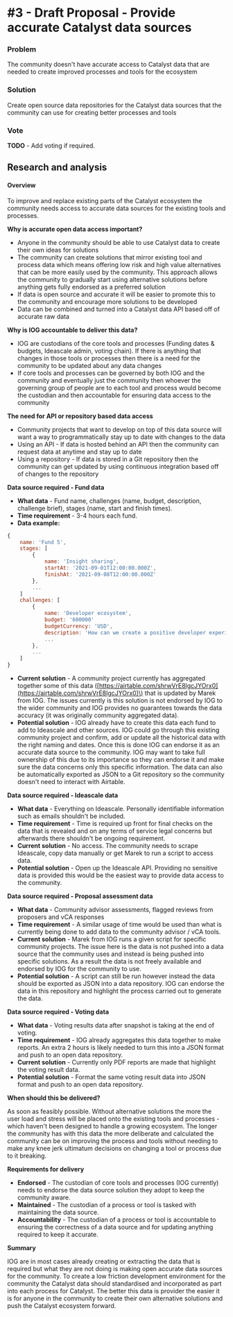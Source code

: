 # \#3 - Draft Proposal - Provide accurate Catalyst data sources

### **Problem‌**

The community doesn't have accurate access to Catalyst data that are needed to create improved processes and tools for the ecosystem

### **Solution‌**

Create open source data repositories for the Catalyst data sources that the community can use for creating better processes and tools

### Vote

**TODO** - Add voting if required.

## **Research and analysis**

#### **Overview**

To improve and replace existing parts of the Catalyst ecosystem the community needs access to accurate data sources for the existing tools and processes.

**Why is accurate open data access important?** 

* Anyone in the community should be able to use Catalyst data to create their own ideas for solutions
* The community can create solutions that mirror existing tool and process data which means offering low risk and high value alternatives that can be more easily used by the community. This approach allows the community to gradually start using alternative solutions before anything gets fully endorsed as a preferred solution
* If data is open source and accurate it will be easier to promote this to the community and encourage more solutions to be developed
* Data can be combined and turned into a Catalyst data API based off of accurate raw data

**Why is IOG accountable to deliver this data?**

* IOG are custodians of the core tools and processes \(Funding dates & budgets, Ideascale admin, voting chain\). If there is anything that changes in those tools or processes then there is a need for the community to be updated about any data changes
* If core tools and processes can be governed by both IOG and the community and eventually just the community then whoever the governing group of people are to each tool and process would become the custodian and then accountable for ensuring data access to the community

**The need for API or repository based data access**

* Community projects that want to develop on top of this data source will want a way to programmatically stay up to date with changes to the data
* Using an API - If data is hosted behind an API then the community can request data at anytime and stay up to date
* Using a repository - If data is stored in a Git repository then the community can get updated by using continuous integration based off of changes to the repository

**Data source required - Fund data**

* **What data** - Fund name, challenges \(name, budget, description, challenge brief\), stages \(name, start and finish times\).
* **Time requirement** - 3-4 hours each fund.
* **Data example:**

```javascript
{
    name: 'Fund 5',
    stages: [
        {
            name: 'Insight sharing',
            startAt: '2021-09-01T12:00:00.000Z',
            finishAt: '2021-09-08T12:00:00.000Z'
        }, 
        ...
    ]
    challenges: [
        {
            name: 'Developer ecosystem',
            budget: '600000'
            budgetCurrency: 'USD',
            description: 'How can we create a positive developer experience that helps the developer focus on building successful apps?'
            ...
        },
        ...
    ]
}
```

* **Current solution** - A community project currently has aggregated together some of this data \([https://airtable.com/shrwVrE8lgcJYOrx0](https://airtable.com/shrwVrE8lgcJYOrx0)\) that is updated by Marek from IOG. The issues currently is this solution is not endorsed by IOG to the wider community and IOG provides no guarantees towards the data accuracy \(it was originally community aggregated data\).
* **Potential solution** - IOG already have to create this data each fund to add to Ideascale and other sources. IOG could go through this existing community project and confirm, add or update all the historical data with the right naming and dates. Once this is done IOG can endorse it as an accurate data source to the community. IOG may want to take full ownership of this due to its importance so they can endorse it and make sure the data concerns only this specific information. The data can also be automatically exported as JSON to a Git repository so the community doesn't need to interact with Airtable.

**Data source required - Ideascale data**

* **What data** - Everything on Ideascale. Personally identifiable information such as emails shouldn't be included.
* **Time requirement** - Time is required up front for final checks on the data that is revealed and on any terms of service legal concerns but afterwards there shouldn't be ongoing requirement.
* **Current solution** - No access. The community needs to scrape Ideascale, copy data manually or get Marek to run a script to access data.
* **Potential solution** - Open up the Ideascale API. Providing no sensitive data is provided this would be the easiest way to provide data access to the community.

**Data source required - Proposal assessment data**

* **What data** - Community advisor assessments, flagged reviews from proposers and vCA responses
* **Time requirement** - A similar usage of time would be used than what is currently being done to add data to the community advisor / vCA tools.
* **Current solution** - Marek from IOG runs a given script for specific community projects. The issue here is the data is not pushed into a data source that the community uses and instead is being pushed into specific solutions. As a result the data is not freely available and endorsed by IOG for the community to use.
* **Potential solution** - A script can still be run however instead the data should be exported as JSON into a data repository. IOG can endorse the data in this repository and highlight the process carried out to generate the data.

**Data source required - Voting data**

* **What data** - Voting results data after snapshot is taking at the end of voting.
* **Time requirement** - IOG already aggregates this data together to make reports. An extra 2 hours is likely needed to turn this into a JSON format and push to an open data repository.
* **Current solution** - Currently only PDF reports are made that highlight the voting result data.
* **Potential solution** - Format the same voting result data into JSON format and push to an open data repository.

**When should this be delivered?**

As soon as feasibly possible. Without alternative solutions the more the user load and stress will be placed onto the existing tools and processes - which haven't been designed to handle a growing ecosystem. The longer the community has with this data the more deliberate and calculated the community can be on improving the process and tools without needing to make any knee jerk ultimatum decisions on changing a tool or process due to it breaking.

**Requirements for delivery**

* **Endorsed** - The custodian of core tools and processes \(IOG currently\) needs to endorse the data source solution they adopt to keep the community aware.
* **Maintained** - The custodian of a process or tool is tasked with maintaining the data source.
* **Accountability** - The custodian of a process or tool is accountable to ensuring the correctness of a data source and for updating anything required to keep it accurate.

**Summary**

IOG are in most cases already creating or extracting the data that is required but what they are not doing is making open accurate data sources for the community. To create a low friction development environment for the community the Catalyst data should standardised and incorporated as part into each process for Catalyst. The better this data is provider the easier it is for anyone in the community to create their own alternative solutions and push the Catalyst ecosystem forward.

